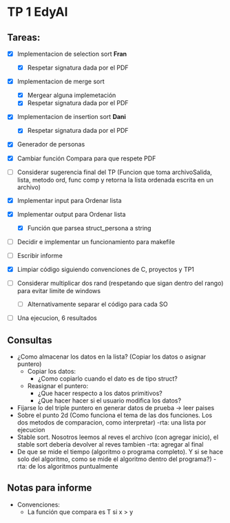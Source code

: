 # TP 1 EdyAl

## Tareas:
 - [X] Implementacion de selection sort **Fran** 
     - [X] Respetar signatura dada por el PDF
 
 - [X] Implementacion de merge sort
     - [X] Mergear alguna implemetación
     - [X] Respetar signatura dada por el PDF
    
 - [X] Implementacion de insertion sort **Dani** 
     - [X] Respetar signatura dada por el PDF
 
 - [X] Generador de personas
 
 - [X] Cambiar función Compara para que respete PDF
 
 - [ ] Considerar sugerencia final del TP (Funcion que toma archivoSalida, lista, metodo ord, func comp y retorna la lista ordenada escrita en un archivo)
    
 - [X] Implementar input para Ordenar lista
 
 - [X] Implementar output para Ordenar lista
    - [X] Función que parsea struct_persona a string
    
 - [ ] Decidir e implementar un funcionamiento para makefile
  
 - [ ] Escribir informe
 
 - [X] Limpiar código siguiendo convenciones de C, proyectos y TP1
 
 - [ ] Considerar multiplicar dos rand (respetando que sigan dentro del rango) para evitar limite de windows
    - [ ] Alternativamente separar el código para cada SO
    
 - [ ] Una ejecucion, 6 resultados
 
 

## Consultas

 * ¿Como almacenar los datos en la lista? (Copiar los datos o asignar puntero)
    * Copiar los datos:
      * ¿Como copiarlo cuando el dato es de tipo struct?
    * Reasignar el puntero:
      * ¿Que hacer respecto a los datos primitivos?
      * ¿Que hacer hacer si el usuario modifica los datos?
 * Fijarse lo del triple puntero en generar datos de prueba -> leer paises
 * Sobre el punto 2d (Como funciona el tema de las dos funciones. Los dos metodos de comparacion, como interpretar)
   -rta: una lista por ejecucion
 * Stable sort. Nosotros leemos al reves el archivo (con agregar inicio), el stable sort deberia devolver al reves tambien
   -rta: agregar al final
 * De que se mide el tiempo (algoritmo o programa completo). Y si se hace solo del algoritmo, como se mide el algoritmo dentro del programa?)
   -rta: de los algoritmos puntualmente
 
## Notas para informe
* Convenciones:
   * La función que compara es T si x > y
